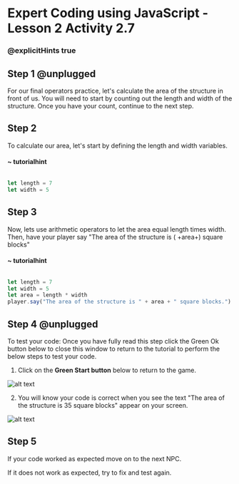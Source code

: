 # Expert Coding using JavaScript - Lesson 2 Activity 2.7
### @explicitHints true

## Step 1 @unplugged

For our final operators practice, let's calculate the area of the structure in front of us. You will need to start by counting out the length and width of the structure. Once you have your count, continue to the next step.
 
## Step 2

To calculate our area, let's start by defining the length and width variables.

#### ~ tutorialhint
```javascript

let length = 7
let width = 5

```
## Step 3

Now, lets use arithmetic operators to let the area equal length times width. Then, have your player say "The area of the structure is ( +area+) square blocks"

#### ~ tutorialhint
```javascript

let length = 7
let width = 5
let area = length * width
player.say("The area of the structure is " + area + " square blocks.")

```

## Step 4 @unplugged

To test your code:
Once you have fully read this step click the Green Ok button below to close this window to return to the tutorial to perform the below steps to test your code.

1. Click on the **Green Start button** below to return to the game.

  

![alt text](https://expertjs.codingcredentials.com/Lesson1/1.1/1.JPG?raw=true  "Start")

  

2. You will know your code is correct when you see the text "The area of the structure is 35 square blocks" appear on your screen.

  ![alt text](https://expertjs.codingcredentials.com/Lesson1/2.1/2.6.png?raw=true "Code")
  

## Step 5

If your code worked as expected move on to the next NPC. 
  
If it does not work as expected, try to fix and test again.
